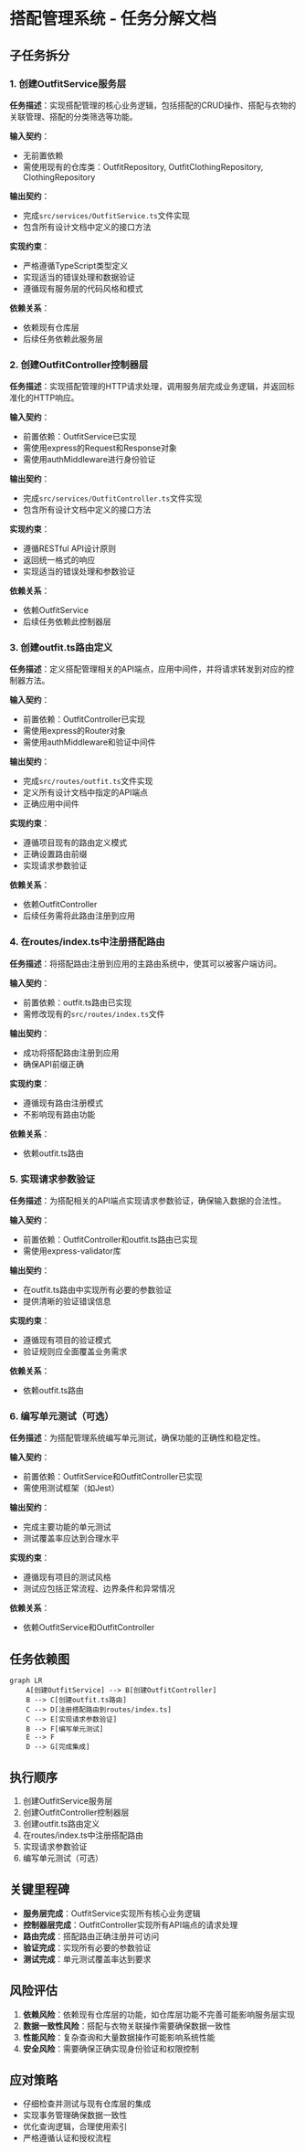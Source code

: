 # 搭配管理系统 - 任务分解文档

## 子任务拆分

### 1. 创建OutfitService服务层

**任务描述**：实现搭配管理的核心业务逻辑，包括搭配的CRUD操作、搭配与衣物的关联管理、搭配的分类筛选等功能。

**输入契约**：
- 无前置依赖
- 需使用现有的仓库类：OutfitRepository, OutfitClothingRepository, ClothingRepository

**输出契约**：
- 完成`src/services/OutfitService.ts`文件实现
- 包含所有设计文档中定义的接口方法

**实现约束**：
- 严格遵循TypeScript类型定义
- 实现适当的错误处理和数据验证
- 遵循现有服务层的代码风格和模式

**依赖关系**：
- 依赖现有仓库层
- 后续任务依赖此服务层

### 2. 创建OutfitController控制器层

**任务描述**：实现搭配管理的HTTP请求处理，调用服务层完成业务逻辑，并返回标准化的HTTP响应。

**输入契约**：
- 前置依赖：OutfitService已实现
- 需使用express的Request和Response对象
- 需使用authMiddleware进行身份验证

**输出契约**：
- 完成`src/services/OutfitController.ts`文件实现
- 包含所有设计文档中定义的接口方法

**实现约束**：
- 遵循RESTful API设计原则
- 返回统一格式的响应
- 实现适当的错误处理和参数验证

**依赖关系**：
- 依赖OutfitService
- 后续任务依赖此控制器层

### 3. 创建outfit.ts路由定义

**任务描述**：定义搭配管理相关的API端点，应用中间件，并将请求转发到对应的控制器方法。

**输入契约**：
- 前置依赖：OutfitController已实现
- 需使用express的Router对象
- 需使用authMiddleware和验证中间件

**输出契约**：
- 完成`src/routes/outfit.ts`文件实现
- 定义所有设计文档中指定的API端点
- 正确应用中间件

**实现约束**：
- 遵循项目现有的路由定义模式
- 正确设置路由前缀
- 实现请求参数验证

**依赖关系**：
- 依赖OutfitController
- 后续任务需将此路由注册到应用

### 4. 在routes/index.ts中注册搭配路由

**任务描述**：将搭配路由注册到应用的主路由系统中，使其可以被客户端访问。

**输入契约**：
- 前置依赖：outfit.ts路由已实现
- 需修改现有的`src/routes/index.ts`文件

**输出契约**：
- 成功将搭配路由注册到应用
- 确保API前缀正确

**实现约束**：
- 遵循现有路由注册模式
- 不影响现有路由功能

**依赖关系**：
- 依赖outfit.ts路由

### 5. 实现请求参数验证

**任务描述**：为搭配相关的API端点实现请求参数验证，确保输入数据的合法性。

**输入契约**：
- 前置依赖：OutfitController和outfit.ts路由已实现
- 需使用express-validator库

**输出契约**：
- 在outfit.ts路由中实现所有必要的参数验证
- 提供清晰的验证错误信息

**实现约束**：
- 遵循现有项目的验证模式
- 验证规则应全面覆盖业务需求

**依赖关系**：
- 依赖outfit.ts路由

### 6. 编写单元测试（可选）

**任务描述**：为搭配管理系统编写单元测试，确保功能的正确性和稳定性。

**输入契约**：
- 前置依赖：OutfitService和OutfitController已实现
- 需使用测试框架（如Jest）

**输出契约**：
- 完成主要功能的单元测试
- 测试覆盖率应达到合理水平

**实现约束**：
- 遵循现有项目的测试风格
- 测试应包括正常流程、边界条件和异常情况

**依赖关系**：
- 依赖OutfitService和OutfitController

## 任务依赖图

```mermaid
graph LR
    A[创建OutfitService] --> B[创建OutfitController]
    B --> C[创建outfit.ts路由]
    C --> D[注册搭配路由到routes/index.ts]
    C --> E[实现请求参数验证]
    B --> F[编写单元测试]
    E --> F
    D --> G[完成集成]
```

## 执行顺序

1. 创建OutfitService服务层
2. 创建OutfitController控制器层
3. 创建outfit.ts路由定义
4. 在routes/index.ts中注册搭配路由
5. 实现请求参数验证
6. 编写单元测试（可选）

## 关键里程碑

- **服务层完成**：OutfitService实现所有核心业务逻辑
- **控制器层完成**：OutfitController实现所有API端点的请求处理
- **路由完成**：搭配路由正确注册并可访问
- **验证完成**：实现所有必要的参数验证
- **测试完成**：单元测试覆盖率达到要求

## 风险评估

1. **依赖风险**：依赖现有仓库层的功能，如仓库层功能不完善可能影响服务层实现
2. **数据一致性风险**：搭配与衣物关联操作需要确保数据一致性
3. **性能风险**：复杂查询和大量数据操作可能影响系统性能
4. **安全风险**：需要确保正确实现身份验证和权限控制

## 应对策略

- 仔细检查并测试与现有仓库层的集成
- 实现事务管理确保数据一致性
- 优化查询逻辑，合理使用索引
- 严格遵循认证和授权流程